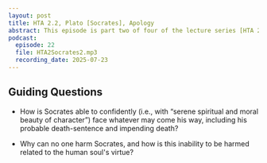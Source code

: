```yaml
---
layout: post
title: HTA 2.2, Plato [Socrates], Apology
abstract: This episode is part two of four of the lecture series [HTA 2] on Plato's Apology, a faithful rendition of Socrates' aretaic voice at his death trial.
podcast:
  episode: 22
  file: HTA2Socrates2.mp3
  recording_date: 2025-07-23
---
```


## Guiding Questions

* How is Socrates able to confidently (i.e., with “serene spiritual and moral beauty of character”) face whatever may come his way, including his probable death-sentence and impending death?

* Why can no one harm Socrates, and how is this inability to be harmed related to the human soul's virtue?
